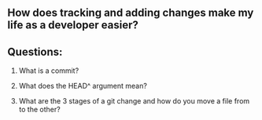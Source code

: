 ## How does tracking and adding changes make my life as a developer easier?



## Questions:

1. What is a commit?

2. What does the HEAD^ argument mean?

3. What are the 3 stages of a git change and how do you move a file from to the other?